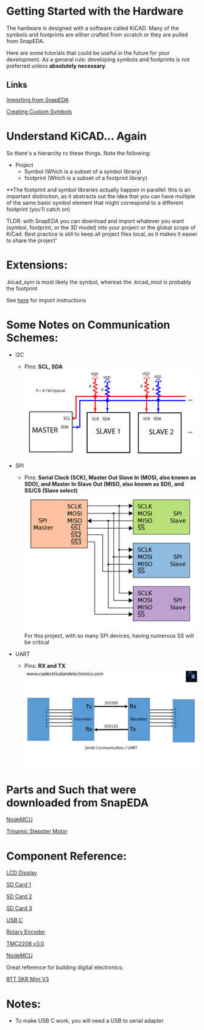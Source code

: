 # Getting Started with the Hardware

The hardware is designed with a software called KiCAD. Many of the symbols and footprints are either crafted from scratch or they are pulled from SnapEDA.

Here are some tutorials that could be useful in the future for your development. As a general rule: developing symbols and footprints is not preferred unless __absolutely necessary__.

## Links

[Importing from SnapEDA](https://www.youtube.com/watch?v=W9cLnIjvybo&ab_channel=PlumPot)

[Creating Custom Symbols](https://www.youtube.com/watch?v=LhFWFO8H0jQ)


# Understand KiCAD... Again

So there's a hierarchy ro these things. Note the following:

- Project
    - Symbol (Which is a subset of a symbol library)
    - footprint (Which is a subset of a footprint library)

**The footprint and symbol libraries actually happen in parallel: this is an important distinction, as it abstracts out the idea that you can have multiple of the same basic symbol element that might correspond to a different footprint (you'll catch on)

TLDR: with SnapEDA you can download and import whatever you want (symbol, footprint, or the 3D model) into your project or the global scope of KiCad. Best practice is still to keep all project files local, as it makes it easier to share the project'

# Extensions:

.kicad_sym is most likely the symbol, whereas the .kicad_mod is probably the footprint

See [here](https://www.snapeda.com/about/import/#KiCad6) for import instructions

# Some Notes on Communication Schemes:

- I2C
    - Pins: **SCL, SDA**
    ![I2C Diagram](assets/I2C-SDA-SCL-01.jpg "I2C Diagram")


- SPI
    - Pins: **Serial Clock (SCK), Master Out Slave In (MOSI, also known as SDO), and Master In Slave Out (MISO, also known as SDI), and SS/CS (Slave select)**
    ![SPI Diagram](assets/1200px-SPI_three_slaves.svg.png "SPI Diagram")
    For this project, with so many SPI devices, having numerous SS will be critical

- UART
    - Pins: **RX and TX**
    ![UART Diagram](assets/uart.webp "UART Diagram")


# Parts and Such that were downloaded from SnapEDA

[NodeMCU](https://www.snapeda.com/parts/ESP32%20NodeMCU/Espressif%20Systems/view-part/?ref=search&t=nodemcu)

[Trinamic Steppter Motor](https://www.snapeda.com/parts/TMC2209%20SILENTSTEPSTICK/Trinamic%20Motion%20Control%20GmbH/view-part/?ref=search&t=TMC2209)

# Component Reference:

[LCD Display](http://www.lcdwiki.com/3.5inch_SPI_Module_ILI9488_SKU:MSP3520)

[SD Card 1](https://components101.com/sites/default/files/component_datasheet/Micro%20SD%20Card%20Datasheet.pdf)

[SD Card 2](https://cdn-learn.adafruit.com/downloads/pdf/adafruit-micro-sd-breakout-board-card-tutorial.pdf)

[SD Card 3](https://learn.adafruit.com/adafruit-microsd-spi-sdio/downloads)

[USB C](https://www.amazon.com/Type-C-Breakout-Serial-Connector-Converter/dp/B09KC1SMGD/ref=asc_df_B09KC1SMGD/?tag=hyprod-20&linkCode=df0&hvadid=563688069599&hvpos=&hvnetw=g&hvrand=9755782712956094385&hvpone=&hvptwo=&hvqmt=&hvdev=c&hvdvcmdl=&hvlocint=&hvlocphy=9008695&hvtargid=pla-1666317339592&psc=1&gclid=Cj0KCQjw5f2lBhCkARIsAHeTvlg_NZ_xzHFmB4f2mubfca1r2MisanFYn2mVCUghxSB9oXOO-iHXxQ8aAogiEALw_wcB)

[Rotary Encoder](https://lastminuteengineers.com/rotary-encoder-arduino-tutorial/)

[TMC2208 v3.0](https://github.com/bigtreetech/BIGTREETECH-TMC2208-V3.0/tree/master/Hardware)

[NodeMCU](https://components101.com/development-boards/nodemcu-esp8266-pinout-features-and-datasheet)

Great reference for building digital electronics:

[BTT SKR Mini V3](https://github.com/bigtreetech/BIGTREETECH-SKR-mini-E3/blob/master/hardware/BTT%20SKR%20MINI%20E3%20V3.0/Hardware/BTT%20E3%20SKR%20MINI%20V3.0_SCH.pdf)


# Notes:

- To make USB C work, you will need a USB to serial adapter

